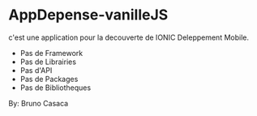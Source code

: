 # AppDepense-vanilleJS

c'est une application pour la decouverte de IONIC Deleppement Mobile.
- Pas de Framework
- Pas de Librairies
- Pas d'API
- Pas de Packages
- Pas de Bibliotheques



By: Bruno Casaca